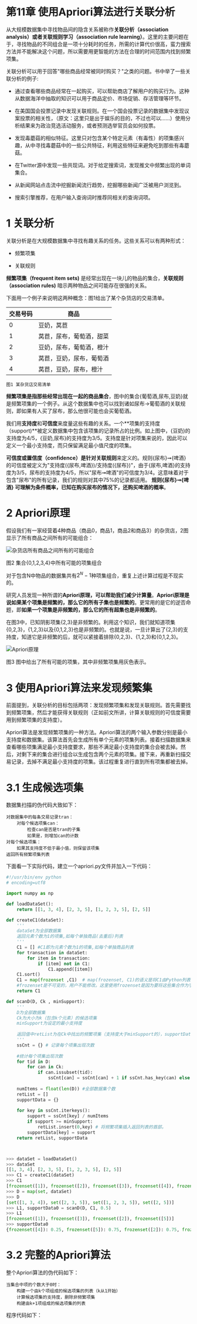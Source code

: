 第11章 使用Apriori算法进行关联分析 
==========================================

从大规模数据集中寻找物品间的隐含关系被称作**关联分析（association analysis）**或者**关联规则学习（association rule learning）**。这里的主要问题在于，寻找物品的不同组合是一项十分耗时的任务，所需的计算代价很高，蛮力搜索方法并不能解决这个问题，所以需要用更智能的方法在合理的时间范围内找到频繁项集。

关联分析可以用于回答"哪些商品经常被同时购买？"之类的问题。书中举了一些关联分析的例子:

- 通过查看哪些商品经常在一起购买，可以帮助商店了解用户的购买行为。这种从数据海洋中抽取的知识可以用于商品定价、市场促销、存活管理等环节。

- 在美国国会投票记录中发现关联规则。在一个国会投票记录的数据集中发现议案投票的相关性，（原文：这里只是出于娱乐的目的，不过也可以……）使用分析结果来为政治竞选活动服务，或者预测选举官员会如何投票。

- 发现毒蘑菇的相似特征。这里只对包含某个特定元素（有毒性）的项集感兴趣，从中寻找毒蘑菇中的一些公共特征，利用这些特征来避免吃到那些有毒蘑菇。

- 在Twitter源中发现一些共现词。对于给定搜索词，发现推文中频繁出现的单词集合。

- 从新闻网站点击流中挖掘新闻流行趋势，挖掘哪些新闻广泛被用户浏览到。

- 搜索引擎推荐，在用户输入查询词时推荐同相关的查询词项。

# 1 关联分析

关联分析是在大规模数据集中寻找有趣关系的任务。这些关系可以有两种形式：

- 频繁项集

- 关联规则

**频繁项集（frequent item sets)** 是经常出现在一块儿的物品的集合，**关联规则（association rules)** 暗示两种物品之间可能存在很强的关系。

下面用一个例子来说明这两种概念：图1给出了某个杂货店的交易清单。

交易号码|    商品
------- | ------------
0       |  豆奶，莴苣
1       |  莴苣，尿布，葡萄酒，甜菜
2       |  豆奶，尿布，葡萄酒，橙汁
3       |  莴苣，豆奶，尿布，葡萄酒
4       |  莴苣，豆奶，尿布，橙汁

    图1 某杂货店交易清单

**频繁项集是指那些经常出现在一起的商品集合**，图中的集合{葡萄酒,尿布,豆奶}就是频繁项集的一个例子。从这个数据集中也可以找到诸如尿布->葡萄酒的关联规则，即如果有人买了尿布，那么他很可能也会买葡萄酒。

我们用**支持度**和**可信度**来度量这些有趣的关系。一个**项集的支持度（support)**被定义数据集中包含该项集的记录所占的比例。如上图中，{豆奶}的支持度为4/5，{豆奶,尿布}的支持度为3/5。支持度是针对项集来说的，因此可以定义一个最小支持度，而只保留满足最小值尺度的项集。

**可信度或置信度（confidence）**是针对**关联规则**来定义的。规则{尿布}➞{啤酒}的可信度被定义为"支持度({尿布,啤酒})/支持度({尿布})"，由于{尿布,啤酒}的支持度为3/5，尿布的支持度为4/5，所以"尿布➞啤酒"的可信度为3/4。这意味着对于包含"尿布"的所有记录，我们的规则对其中75%的记录都适用。 **规则{尿布}➞{啤酒} 可理解为条件概率，已知在购买尿布的情况下，还购买啤酒的概率**。

# 2 Apriori原理
假设我们有一家经营着4种商品（商品0，商品1，商品2和商品3）的杂货店，2图显示了所有商品之间所有的可能组合：

![杂货店所有商品之间所有的可能组合](杂货店所有商品之间所有的可能组合.png)

图2 集合{0,1,2,3,4}中所有可能的项集组合

对于包含N中物品的数据集共有$2^N - 1$种项集组合，重复上述计算过程是不现实的。

研究人员发现一种所谓的**Apriori原理，可以帮助我们减少计算量**。**Apriori原理是说如果某个项集是频繁的，那么它的所有子集也是频繁的**。更常用的是它的逆否命题，即**如果一个项集是非频繁的，那么它的所有超集也是非频繁的**。

在图3中，已知阴影项集{2,3}是非频繁的。利用这个知识，我们就知道项集{0,2,3}，{1,2,3}以及{0,1,2,3}也是非频繁的。也就是说，一旦计算出了{2,3}的支持度，知道它是非频繁的后，就可以紧接着排除{0,2,3}、{1,2,3}和{0,1,2,3}。

![Apriori原理](Apriori原理.png)

图3 图中给出了所有可能的项集，其中非频繁项集用灰色表示。

# 3 使用Apriori算法来发现频繁集

前面提到，关联分析的目标包括两项：发现频繁项集和发现关联规则。首先需要找到频繁项集，然后才能获得关联规则（正如前文所讲，计算关联规则的可信度需要用到频繁项集的支持度）。

Apriori算法是发现频繁项集的一种方法。Apriori算法的两个输入参数分别是最小支持度和数据集。该算法首先会生成所有单个元素的项集列表。接着扫描数据集来查看哪些项集满足最小支持度要求，那些不满足最小支持度的集合会被去掉。然后，对剩下来的集合进行组合以生成包含两个元素的项集。接下来，再重新扫描交易记录，去掉不满足最小支持度的项集。该过程重复进行直到所有项集都被去掉。

# 3.1 生成候选项集
数据集扫描的伪代码大致如下：

```code
对数据集中的每条交易记录tran：
    对每个候选项集can：
        检查can是否是tran的子集
        如果是，则增加can的计数
对每个候选项集：
    如果其支持度不低于最小值，则保留该项集
返回所有频繁项集列表
```

下面看一下实际代码，建立一个apriori.py文件并加入一下代码：

```python
#!/usr/bin/env python
# encoding=utf8

import numpy as np

def loadDataSet():
    return [[1, 3, 4], [2, 3, 5], [1, 2, 3, 5], [2, 5]]

def createC1(dataSet):
    '''
    dataSet为全部数据集
    返回元素个数为1的项集,如每个单独商品(去重后)列表
    '''
    C1 = [] #C1即为元素个数为1的项集,如每个单独商品列表
    for transaction in dataSet:
        for item in transaction:
            if [item] not in C1:
                C1.append([item])
    C1.sort()
    C1 = map(frozenset ,C1)  # map(frozenset, C1)的语义是将C1由Python列表转换为不变集合（frozenset，Python中的数据结构）。
    #frozenset是不可变的，用户不能修改。这里使用frozenset是因为要将这些集合作为字典键值使用，使用frozenset可以实现，而set却做不到。
    return C1

def scanD(D, Ck , minSupport):
    '''
    D为全部数据集
    Ck为大小为k（包含k个元素）的候选项集
    minSupport为设定的最小支持度
    
    返回值中retList为在Ck中找出的频繁项集（支持度大于minSupport的），supportData记录各频繁项集的支持度。
    '''
    ssCnt = {} # 记录每个项集出现次数
    
    #统计每个项集出现次数
    for tid in D:
        for can in Ck:
            if can.issubset(tid):
                ssCnt[can] = ssCnt[can] + 1 if ssCnt.has_key(can) else 1
    
    numItems = float(len(D)) #全部数据集个数
    retList = []
    supportData = {}
    
    for key in ssCnt.iterkeys():
        support = ssCnt[key] / numItems
        if support >= minSupport:
            retList.insert(0,key) # 将频繁项集插入返回列表的首部。
        supportData[key] = support
    return retList, supportData



>>> dataSet = loadDataSet()
>>> dataSet
[[1, 3, 4], [2, 3, 5], [1, 2, 3, 5], [2, 5]]
>>> C1 = createC1(dataSet)
>>> C1
[frozenset([1]), frozenset([2]), frozenset([3]), frozenset([4]), frozenset([5])]
>>> D = map(set, dataSet)
>>> D
[set([1, 3, 4]), set([2, 3, 5]), set([1, 2, 3, 5]), set([2, 5])]
>>> L1, supportData0 = scanD(D, C1, 0.5)
>>> L1
[frozenset([1]), frozenset([3]), frozenset([2]), frozenset([5])]
>>> supportData0
{frozenset([4]): 0.25, frozenset([5]): 0.75, frozenset([2]): 0.75, frozenset([3]): 0.75, frozenset([1]): 0.5}

```

# 3.2 完整的Apriori算法
整个Apriori算法的伪代码如下：

```code
当集合中项的个数大于0时：
    构建一个由k个项组成的候选项集的列表（k从1开始）
    计算候选项集的支持度，删除非频繁项集
    构建由k+1项组成的候选项集的列表
```

程序代码如下：

```python

```



